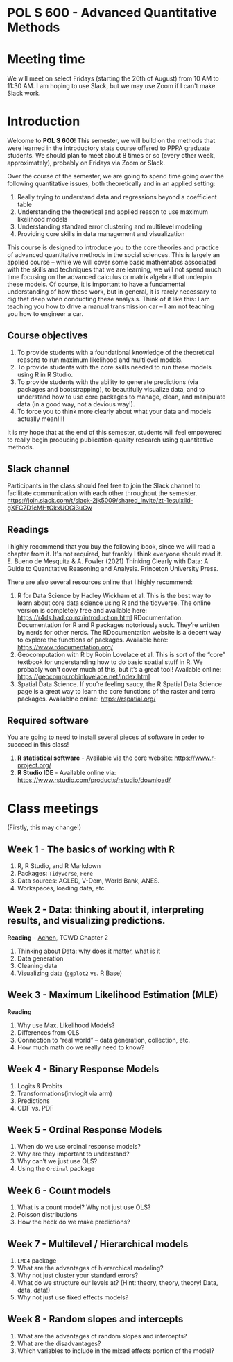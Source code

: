 # POL S 600 - Advanced Quantitative Methods

# Meeting time
We will meet on select Fridays (starting the 26th of August) from 10 AM to 11:30 AM. I am hoping to use Slack, but we may use Zoom if I can't make Slack work.

# Introduction
Welcome to **POL S 600**! This semester, we will build on the methods that were learned in the introductory stats course offered to PPPA graduate students. We should plan to meet about 8 times or so (every other week, approximately), probably on Fridays via Zoom or Slack.

Over the course of the semester, we are going to spend time going over the following quantitative issues, both theoretically and in an applied setting:
1. Really trying to understand data and regressions beyond a coefficient table
2. Understanding the theoretical and applied reason to use maximum likelihood models
3. Understanding standard error clustering and multilevel modeling
4. Providing core skills in data management and visualization

This course is designed to introduce you to the core theories and practice of advanced quantitative methods in the social sciences. This is largely an applied course – while we will cover some basic mathematics associated with the skills and techniques that we are learning, we will not spend much time focusing on the advanced calculus or matrix algebra that underpin these models. Of course, it is important to have a fundamental understanding of how these work, but in general, it is rarely necessary to dig that deep when conducting these analysis. Think of it like this: I am teaching you how to drive a manual transmission car – I am not teaching you how to engineer a car.

## Course objectives
1. To provide students with a foundational knowledge of the theoretical reasons to run maximum likelihood and multilevel models.
2. To provide students with the core skills needed to run these models using R in R Studio.
3. To provide students with the ability to generate predictions (via packages and bootstrapping), to beautifully visualize data, and to understand how to use core packages to manage, clean, and manipulate data (in a good way, not a devious way!).
4. To force you to think more clearly about what your data and models actually mean!!!!

It is my hope that at the end of this semester, students will feel empowered to really begin producing publication-quality research using quantitative methods.

## Slack channel
Participants in the class should feel free to join the Slack channel to facilitate communication with each other throughout the semester.
https://join.slack.com/t/slack-2jk5009/shared_invite/zt-1esujxlld-gXFC7D1cMHtGkxUOGi3uGw

## Readings
I highly recommend that you buy the following book, since we will read a chapter from it. It's not required, but frankly I think everyone should read it.
E. Bueno de Mesquita & A. Fowler (2021) Thinking Clearly with Data: A Guide to Quantitative Reasoning and Analysis. Princeton University Press.

There are also several resources online that I highly recommend:
1. R for Data Science by Hadley Wickham et al. This is the best way to learn about core data science using R and the tidyverse. The online version is completely free and available here: https://r4ds.had.co.nz/introduction.html
RDocumentation. Documentation for R and R packages notoriously suck. They’re written by nerds for other nerds. The RDocumentation website is a decent way to explore the functions of packages. Available here: https://www.rdocumentation.org/
2. Geocomputation with R by Robin Lovelace et al. This is sort of the “core” textbook for understanding how to do basic spatial stuff in R. We probably won’t cover much of this, but it’s a great tool! Available online: https://geocompr.robinlovelace.net/index.html 
3. Spatial Data Science. If you’re feeling saucy, the R Spatial Data Science page is a great way to learn the core functions of the raster and terra packages. Availablne online: https://rspatial.org/

## Required software
You are going to need to install several pieces of software in order to succeed in this class!

1. **R statistical software** - Available via the core website: https://www.r-project.org/
2. **R Studio IDE** - Available online via: https://www.rstudio.com/products/rstudio/download/

# Class meetings
(Firstly, this may change!)

## Week 1 - The basics of working with R
1. R, R Studio, and R Markdown
2. Packages: `Tidyverse`, `Here`
3. Data sources: ACLED, V-Dem, World Bank, ANES.
4. Workspaces, loading data, etc.

## Week 2 - Data: thinking about it, interpreting results, and visualizing predictions.
**Reading** - [Achen](https://journals.sagepub.com/doi/10.1080/07388940500339167), TCWD Chapter 2
1. Thinking about Data: why does it matter, what is it
2. Data generation
3. Cleaning data
4. Visualizing data (`ggplot2` vs. R Base)

## Week 3 - Maximum Likelihood Estimation (MLE)
**Reading**
1. Why use Max. Likelihood Models?
2. Differences from OLS
3. Connection to “real world” – data generation, collection, etc.
4. How much math do we really need to know?

## Week 4 - Binary Response Models
1. Logits & Probits
2. Transformations(invlogit via arm)
3. Predictions
4. CDF vs. PDF

## Week 5 - Ordinal Response Models
1. When do we use ordinal response models?
2. Why are they important to understand?
3. Why can’t we just use OLS?
4. Using the `Ordinal` package

## Week 6 - Count models
1. What is a count model? Why not just use OLS?
2. Poisson distributions
3. How the heck do we make predictions?

## Week 7 - Multilevel / Hierarchical models
1. `LME4` package
2. What are the advantages of hierarchical modeling?
3. Why not just cluster your standard errors?
4. What do we structure our levels at? (Hint: theory, theory, theory! Data, data, data!)
5. Why not just use fixed effects models?

## Week 8 - Random slopes and intercepts
1. What are the advantages of random slopes and intercepts?
2. What are the disadvantages?
3. Which variables to include in the mixed effects portion of the model?





